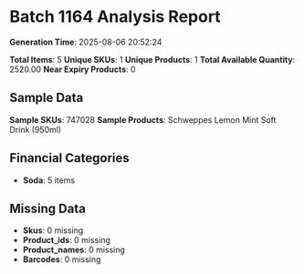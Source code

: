 # Batch 1164 Analysis Report

**Generation Time**: 2025-08-06 20:52:24

**Total Items**: 5
**Unique SKUs**: 1
**Unique Products**: 1
**Total Available Quantity**: 2520.00
**Near Expiry Products**: 0

## Sample Data
**Sample SKUs**: 747028
**Sample Products**: Schweppes Lemon Mint Soft Drink (950ml)

## Financial Categories
- **Soda**: 5 items

## Missing Data
- **Skus**: 0 missing
- **Product_ids**: 0 missing
- **Product_names**: 0 missing
- **Barcodes**: 0 missing
